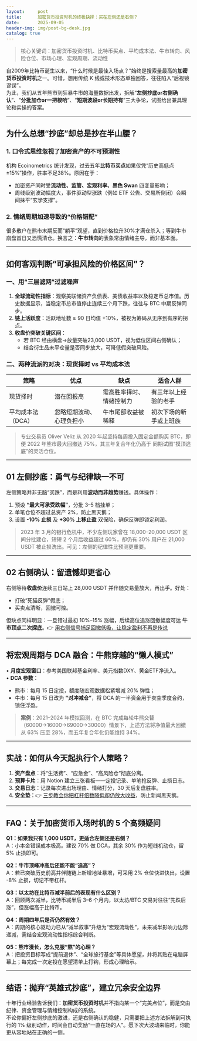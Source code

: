 ```yaml
---
layout:     post
title:      加密货币投资时机的终极抉择：买在左侧还是右侧？
date:       2025-09-05
header-img: img/post-bg-desk.jpg
catalog: true
---
```


> 核心关键词：加密货币投资时机、比特币买点、平均成本法、牛市转向、风险仓位、市场心理、宏观周期、流动性

自2009年比特币诞生以来，“什么时候是最佳入场点？”始终是搜索量最高的**加密货币投资时机**之一。可惜，想用传统 K 线或技术形态单独回答，往往陷入“后视镜谬误”。  
为此，我们从五年熊市到狂暴牛市的海量数据出发，拆解“**左侧抄底or右侧确认**”、“**分批加仓or一把梭哈**”、“**短期波段or长期持有**”三大争论，试图给出兼具理论和实操的答案。

---

## 为什么总想“抄底”却总是抄在半山腰？

### 1. 口令式思维忽视了加密资产的不可预测性  
机构 Ecoinometrics 统计发现，过去五年**比特币买点**如果仅凭“历史高低点±15%”操作，胜率不足38%。原因在于：  
- 加密资产同时受**流动性、监管、宏观利率、黑色 Swan** 四变量影响；  
- 周线级别波动幅度大，事件驱动型涨跌（例如 ETF 公告、交易所倒闭）会瞬间抹平“玄学支撑”。

### 2. 情绪周期加速导致的“价格错配”  
很多散户在熊市末期反而“躺平”观望，直到价格拉升30%才满仓杀入；等到牛市崩盘首日又恐慌清仓。换言之：**牛市转向**的表象常由情绪主导，而非基本面。

---

## 如何客观判断“可承担风险的价格区间”？

### 一、用“三层滤网”过滤噪声
1. **全球流动性指标**：观察美联储资产负债表、美债收益率以及稳定币总市值。历史数据显示，当稳定币总市值停止连续三个月下跌，往往与 BTC 中期反弹同步。  
2. **链上活跃度**：活跃地址数 ≥ 90 日均值 +10%，被视为筹码从无序到有序的拐点。  
3. **收盘价突破关键区间**：  
   - 若 BTC 经由横盘→放量突破23,000 USDT，视为低位区间右侧确认；  
   - 结合衍生品未平仓量是否同步放大，可降低假突破风险。

### 二、两种流派的对决：现货择时 vs 平均成本法
| 策略 | 优点 | 缺点 | 适合人群 |
|------|------|------|----------|
| 现货择时 | 潜在回报高 | 需高胜率择时、情绪控制力 | 有三年以上经验的老手 |
| 平均成本法（DCA） | 忽略短期波动、心理负担小 | 牛市尾部收益被稀释 | 初次下场的新手或上班族 |

> 专业交易员 Oliver Veliz 从 2020 年起坚持每周投入固定金额购买 BTC，即便 2022 年熊市最大回撤达 75%，其三年复合年化仍高于 同期试图“摸顶逃底”的灵活仓位。

---

## 01 左侧抄底：勇气与纪律缺一不可

左侧策略并非无脑“买跌”，而是利用**波动而非趋势**赚钱。具体操作：  
1. 预设 **“最大可承受跌幅”**，分批 3–5 档挂单；  
2. 单笔仓位不超过总资产 2%，防止黑天鹅；  
3. 设置 **-10% 止损** 及 **+30% 上移止盈** 双保险，确保反弹即锁定利润。

> 2023 年 3 月的银行危机中，不少左侧玩家曾在 18,000–20,000 USDT 区间分批建仓，短短 2 个月后收益超过 60%，却仍有 30% 用户在 21,000 USDT 被止损洗出。可见：左侧的纪律性比预测更重要。

---

## 02 右侧确认：留遗憾却更省心

右侧等待**收盘价**连续三日站上 28,000 USDT 并伴随交易量放大，再出手。好处：  
- 打破“死猫反弹”假底；  
- 买卖点清晰，回撤可控。  

但缺点同样明显：一旦错过最初 10%–15% 涨幅，后续高位追涨回撤幅度可达 **牛市顶点二次探底**。👉 [用右侧信号捕足回撤低吸，让稳定盈利不再是传说](https://okxdog.com/)

---

## 将宏观周期与 DCA 融合：牛熊穿越的“懒人模式”

• **月度宏观窗口**：参考美国联邦基金利率、美元指数DXY、黄金ETF净流入。  
• **DCA 参数**：  
  - 熊市：每月 15 日定投，额度随宏观数据松紧增减 20% 弹性；  
  - 牛市：每月 15 日改为 **“对冲减仓”**，将 DCA 的一半资金用于卖空季度合约，锁住浮盈。

> **案例**：2021–2024 年模拟回测，在 BTC 完成每轮牛熊交替（60000→16000→69000→30000）情景下，上述方法将净值最大回撤从 63% 压至 28%，而五年复合年化仍能维持 34%。

---

## 实战：如何从今天起执行个人策略？

1. **资产盘点**：将“生活费”、“应急金”、“高风险仓”彻底分离。  
2. **预算卡片**：用 Notion 建立三张看板——定投记录、单笔抢反弹、止损日志。  
3. **交易日志**：记录每次进出场理由、情绪打分，30 天后复盘胜率。  
4. **安全垫**：👉 [三步教会你把杠杆倍数降低却仍放大收益](https://okxdog.com/)，防止新闻黑天鹅。

---

## FAQ：关于加密货币入场时机的 5 个高频疑问

**Q1：如果我只有 1,000 USDT，更适合左侧还是右侧？**  
A：小本金错误成本极高。建议 70% 做 DCA，其余 30% 作为短线机动仓，留 5% 止损即可。

**Q2：牛市顶峰冲高后还能不能“追高”？**  
A：若已突破历史前高并伴随链上新增地址暴增，可采用 2% 仓位快进快出，设置 -8% 止损，切记不带杠杆。

**Q3：以太坊在比特币减半前后的表现有什么区别？**  
A：回顾两次减半，比特币减半后 3–6 个月内，以太坊/BTC 交易对往往“先跌后涨”，但涨幅高于比特币。

**Q4：周期四年后是否仍然有效？**  
A：周期的核心驱动力已从“减半叙事”升级为“宏观流动性”，未来减半影响力边际递减，需结合宏观流动性指标综合判断。

**Q5：熊市漫长，怎么克服“熬”的心理？**  
A：把投资目标写成“提前退休”、“全球旅行基金”等具体愿望，并将其贴在电脑屏幕上；每完成一次定投在愿望清单上打钩，形成心理暗示。

---

## 结语：抛弃“英雄式抄底”，建立冗余安全边界

十年行业经验告诉我们：**加密货币投资时机**并不指向某一个“完美点位”，而是交由纪律、资金管理与情绪控制构成的系统。  
不论你偏好左侧抄底的激进，还是右侧确认的稳健，只需要把上述方法拆解到可执行的 1% 级别动作，时间会自动奖励“一直在场的人”。愿下次大波动来临时，你能更从容地站在正确的一侧。